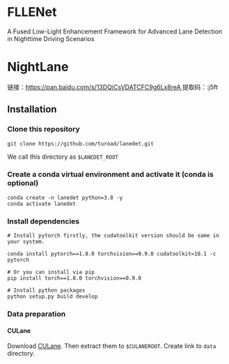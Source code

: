 # FLLENet
A Fused Low-Light Enhancement Framework for Advanced Lane Detection in Nighttime Driving Scenarios
# NightLane
链接：[https://pan.baidu.com/s/13DQjCsVDATCFC9g6Lx8reA ](https://pan.baidu.com/s/1G6PvB1altFal1MmK0WYJ8g?pwd=j5ft )
提取码：:j5ft

## Installation
<!--
Please refer to [INSTALL.md](INSTALL.md) for installation.
-->

### Clone this repository
```
git clone https://github.com/turoad/lanedet.git
```
We call this directory as `$LANEDET_ROOT`

### Create a conda virtual environment and activate it (conda is optional)

```Shell
conda create -n lanedet python=3.8 -y
conda activate lanedet
```

### Install dependencies

```Shell
# Install pytorch firstly, the cudatoolkit version should be same in your system.

conda install pytorch==1.8.0 torchvision==0.9.0 cudatoolkit=10.1 -c pytorch

# Or you can install via pip
pip install torch==1.8.0 torchvision==0.9.0

# Install python packages
python setup.py build develop
```

### Data preparation

#### CULane

Download [CULane](https://xingangpan.github.io/projects/CULane.html). Then extract them to `$CULANEROOT`. Create link to `data` directory.

